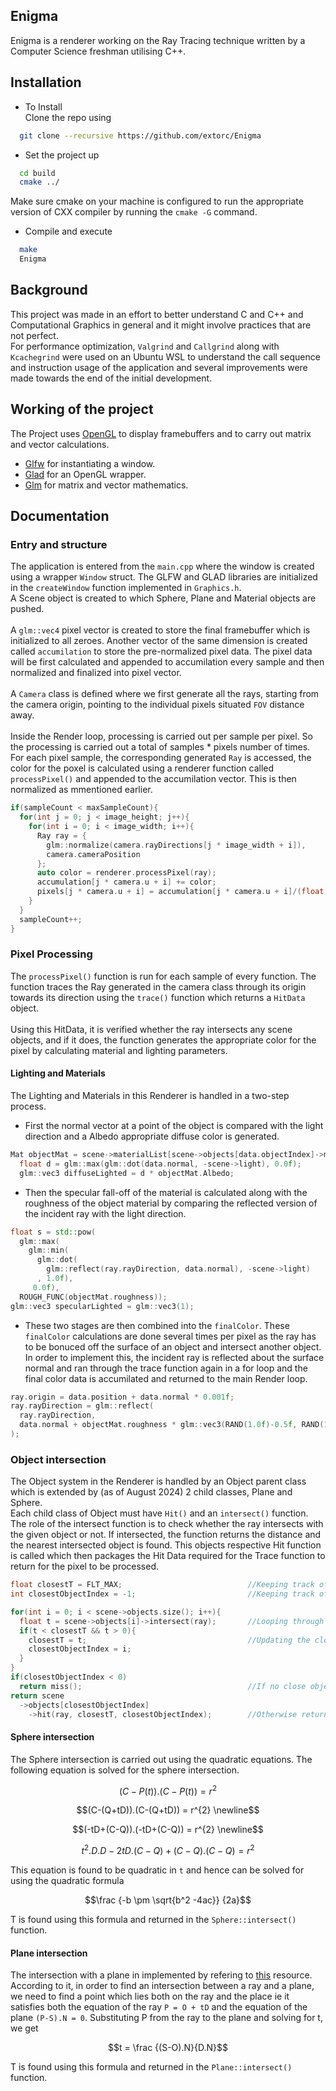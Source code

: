## Enigma
Enigma is a renderer working on the Ray Tracing technique written by a Computer Science freshman utilising C++.
## Installation
* To Install <br>
Clone the repo using <br>
```bash
  git clone --recursive https://github.com/extorc/Enigma
```
* Set the project up <br>
```bash
  cd build
  cmake ../
```
Make sure cmake on your machine is configured to run the appropriate version of CXX compiler by running the `cmake -G` command.
* Compile and execute
```bash
  make
  Enigma
```
## Background
This project was made in an effort to better understand C and C++ and Computational Graphics in general and it might involve practices that are not perfect.<br>
For performance optimization, `Valgrind` and `Callgrind` along with `Kcachegrind` were used on an Ubuntu WSL to understand the call sequence and instruction usage of the application and several improvements were made towards the end of the initial development.
## Working of the project
The Project uses <a href = "https://www.opengl.org/">OpenGL</a> to display framebuffers and to carry out matrix and vector calculations.<br>
* <a href = "https://github.com/glfw/glfw">Glfw</a> for instantiating a window.
* <a href = "https://github.com/Dav1dde/glad">Glad</a> for an OpenGL wrapper.
* <a href = "https://github.com/g-truc/glm">Glm</a> for matrix and vector mathematics.
## Documentation
### Entry and structure
The application is entered from the `main.cpp` where the window is created using a wrapper `Window` struct. The GLFW and GLAD libraries are initialized in the `createWindow` function implemented in `Graphics.h`.<br>
A Scene object is created to which Sphere, Plane and Material objects are pushed.<br><br>
A `glm::vec4` pixel vector is created to store the final framebuffer which is initialized to all zeroes. Another vector of the same dimension is created called `accumilation` to store the pre-normalized pixel data. The pixel data will be first calculated and appended to accumilation every sample and then normalized and finalized into pixel vector.<br><br>
A `Camera` class is defined where we first generate all the rays, starting from the camera origin, pointing to the individual pixels situated `FOV` distance away.<br><br>
Inside the Render loop, processing is carried out per sample per pixel. So the processing is carried out a total of samples * pixels number of times. For each pixel sample, the corresponding generated `Ray` is accessed, the color for the poxel is calculated using a renderer function called `processPixel()` and appended to the accumilation vector. This is then normalized as mmentioned earlier.
```c++
if(sampleCount < maxSampleCount){
  for(int j = 0; j < image_height; j++){
    for(int i = 0; i < image_width; i++){                                             //For every pixel on the screen
      Ray ray = {
        glm::normalize(camera.rayDirections[j * image_width + i]),
        camera.cameraPosition
      };                                                                              //Generate a ray
      auto color = renderer.processPixel(ray);                                        //And process the ray
      accumulation[j * camera.u + i] += color;                                        //Accumulate the data processed
      pixels[j * camera.u + i] = accumulation[j * camera.u + i]/(float)sampleCount;   //Normalize pixel data based on sample count
    }
  }
  sampleCount++;                                                                      //Update sample count
}
```
### Pixel Processing
The `processPixel()` function is run for each sample of every function. The function traces the Ray generated in the camera class through its origin towards its direction using the `trace()` function which returns a `HitData` object.<br><br> Using this HitData, it is verified whether the ray intersects any scene objects, and if it does, the function generates the appropriate color for the pixel by calculating material and lighting parameters.
#### Lighting and Materials
The Lighting and Materials in this Renderer is handled in a two-step process.
* First the normal vector at a point of the object is compared with the light direction and a Albedo appropriate diffuse color is generated.
```c++
Mat objectMat = scene->materialList[scene->objects[data.objectIndex]->matIndex];
  float d = glm::max(glm::dot(data.normal, -scene->light), 0.0f);
  glm::vec3 diffuseLighted = d * objectMat.Albedo;
```
* Then the specular fall-off of the material is calculated along with the roughness of the object material by comparing the reflected version of the incident ray with the light direction.
```c++
float s = std::pow(
  glm::max(
    glm::min(
      glm::dot(
        glm::reflect(ray.rayDirection, data.normal), -scene->light)
      , 1.0f),
     0.0f),
  ROUGH_FUNC(objectMat.roughness));
glm::vec3 specularLighted = glm::vec3(1);
```
* These two stages are then combined into the `finalColor`. These `finalColor` calculations are done several times per pixel as the ray has to be bonuced off the surface of an object and intersect another object.<br> In order to implement this, the incident ray is reflected about the surface normal and ran through the trace function again in a for loop and the final color data is accumilated and returned to the main Render loop.
```c++
ray.origin = data.position + data.normal * 0.001f;
ray.rayDirection = glm::reflect(
  ray.rayDirection,
  data.normal + objectMat.roughness * glm::vec3(RAND(1.0f)-0.5f, RAND(1.0f)-0.5f, RAND(1.0f)-0.5f)
);
```
### Object intersection
The Object system in the Renderer is handled by an Object parent class which is extended by (as of August 2024) 2 child classes, Plane and Sphere.<br>
Each child class of Object must have `Hit()` and an `intersect()` function. The role of the intersect function is to check whether the ray intersects with the given object or not. If intersected, the function returns the distance and the nearest intersected object is found. This objects respective Hit function is called which then packages the Hit Data required for the Trace function to return for the pixel to be processed.<br>
```c++
float closestT = FLT_MAX;                            //Keeping track of Closest distance of collision
int closestObjectIndex = -1;                         //Keeping track of the closest object at the closest distance

for(int i = 0; i < scene->objects.size(); i++){
  float t = scene->objects[i]->intersect(ray);       //Looping through all the object's respective intersect functions
  if(t < closestT && t > 0){
    closestT = t;                                    //Updating the closest distance and object if we have a nearer candidate
    closestObjectIndex = i;
  }
}
if(closestObjectIndex < 0)
  return miss();                                     //If no close object was detected, run the global miss function
return scene
  ->objects[closestObjectIndex]
    ->hit(ray, closestT, closestObjectIndex);        //Otherwise return the data about this collision
```
#### Sphere intersection
The Sphere intersection is carried out using the quadratic equations. 
The following equation is solved for the sphere intersection.
```math
(C-P(t)).(C-P(t)) = r^{2}
```
```math
(C-(Q+tD)).(C-(Q+tD)) = r^{2} \newline
```
```math
(-tD+(C-Q)).(-tD+(C-Q)) = r^{2} \newline
```
```math
t^{2}.D.D − 2tD.(C−Q)+(C−Q).(C−Q) = r^{2}
```
This equation is found to be quadratic in `t` and hence can be solved for using the quadratic formula
```math
\frac {-b \pm \sqrt{b^2 -4ac}} {2a}
```
T is found using this formula and returned in the `Sphere::intersect()` function.
#### Plane intersection
The intersection with a plane in implemented by refering to <a href = "https://lousodrome.net/blog/light/2020/07/03/intersection-of-a-ray-and-a-plane/">this</a> resource.<br>
According to it, in order to find an intersection between a ray and a plane, we need to find a point which lies both on the ray and the place ie it satisfies both the equation of the ray `P = O + tD` and the equation of the plane `(P-S).N = 0`. Substituting P from the ray to the plane and solving for t, we get
```math
t = \frac {(S-O).N}{D.N}
```
T is found using this formula and returned in the `Plane::intersect()` function.